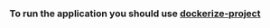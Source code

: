 ### To run the application you should use [dockerize-project](https://github.com/sokolovvs/dockerize-bank-currencies)